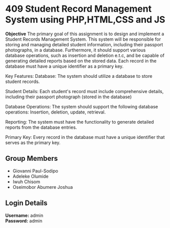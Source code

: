 # 409 Student Record Management System using PHP,HTML,CSS and JS

**Objective**
The primary goal of this assignment is to design and implement a Student Records Management System. This system will be responsible for storing and managing detailed student information, including their passport photographs, in a database. Furthermore, it should support various database operations, such as insertion and deletion e.t.c, and be capable of generating detailed reports based on the stored data. Each record in the database must have a unique identifier as a primary key.

Key Features:
Database: The system should utilize a database to store student records. 

Student Details: Each student's record must include comprehensive details, including their passport photograph (stored in the database)

Database Operations: The system should support the following database operations:
Insertion, deletion, update, retrieval. 

Reporting: The system must have the functionality to generate detailed reports from the database entries. 

Primary Key: Every record in the database must have a unique identifier that serves as the primary key.

## **Group Members**

- Giovanni Paul-Sodipo
- Adeleke Olumide
- Iwuh Chisom
- Oseimobor Abumere Joshua

## **Login Details**

**Username:** admin  
**Password:** admin
